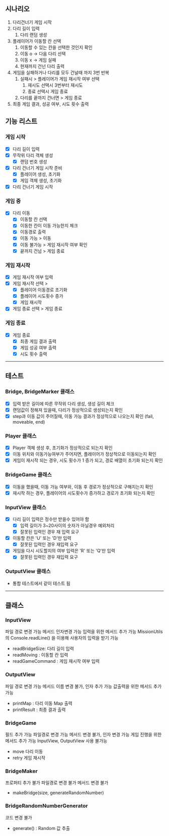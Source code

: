 ## 시나리오

1. 다리건너기 게임 시작
2. 다리 길이 입력
   1. 다리 랜덤 생성
3. 플레이어가 이동할 칸 선택
   1. 이동할 수 있는 칸을 선택한 것인지 확인
   2. 이동 o -> 다음 다리 선택
   3. 이동 x -> 게임 실패
   4. 현재까지 건넌 다리 출력
4. 게임을 실패하거나 다리를 모두 건널때 까지 3번 반복
   1. 실패시 > 플레이어가 게임 재시작 여부 선택
      1. 재시도 선택시 3번부터 재시도
      2. 종료 선택시 게임 종료
   2. 다리를 끝까지 건너면 > 게임 종료
5. 최종 게임 결과, 성공 여부, 시도 횟수 출력

## 기능 리스트

### 게임 시작

- [x] 다리 길이 입력
- [x] 무작위 다리 객체 생성
  - [x] 랜덤 번호 생성
- [x] 다리 건너기 게임 시작 준비
  - [x] 플레이어 생성, 초기화
  - [x] 게임 객체 생성, 초기화
- [x] 다리 건너기 게임 시작

### 게임 중

- [x] 다리 이동
  - [x] 이동할 칸 선택
  - [x] 이동한 칸이 이동 가능한지 체크
  - [x] 이동경로 출력
  - [x] 이동 가능 > 이동
  - [x] 이동 불가능 > 게임 재시작 여부 확인
  - [x] 끝까지 건넘 > 게임 종료

### 게임 재시작

- [x] 게임 재시작 여부 입력
- [x] 게임 재시작 선택 >
  - [x] 플레이어 이동경로 초기화
  - [x] 플레이어 시도횟수 증가
  - [x] 게임 재시작
- [x] 게임 종료 선택 > 게임 종료

### 게임 종료

- [x] 게임 종료
  - [x] 최종 게임 결과 출력
  - [x] 게임 성공 여부 출력
  - [x] 시도 횟수 출력

---

## 테스트

### Bridge, BridgeMarker 클래스

- [x] 입력 받은 길이에 따른 무작위 다리 생성, 생성 길이 체크
- [x] 랜덤값이 정해져 있을때, 다리가 정상적으로 생성되는지 확인
- [x] step과 이동 값이 주어질때, 이동 가능 결과가 정상적으로 나오는지 확인 (fail, moveable, end)

### Player 클래스

- [x] Player 객체 생성 후, 초기화가 정상적으로 되는지 확인
- [x] 이동 위치와 이동가능여부가 주어지면, 플레이어가 정상적으로 이동되는지 확인
- [x] 게임이 재시작 되는 경우, 시도 횟수가 1 증가 되고, 경로 배열이 초기화 되는지 확인

### BridgeGame 클래스

- [x] 이동을 했을때, 이동 가능 여부와, 이동 후 경로가 정상적으로 구해지는지 확인
- [x] 재시작 하는 경우, 플레이어의 시도횟수가 증가하고 경로가 초기화 되는지 확인

### InputView 클래스

- [x] 다리 길이 입력은 정수만 받을수 있어야 함
  - [x] 입력 길이가 3~20사이의 숫자가 아닐경우 예외처리
  - [x] 잘못된 입력인 경우 재 입력 요구
- [x] 이동할 칸은 'U' 또는 'D'만 입력
  - [x] 잘못된 입력인 경우 재입력 요구
- [x] 게임을 다시 시도할지의 여부 입력은 'R' 또는 'Q'만 입력
  - [x] 잘못된 입력인 경우 재입력 요구

### OutputView 클래스

- 통합 테스트에서 같이 테스트 됨

---

## 클래스

### InputView

파일 경로 변경 가능
메서드 인자변경 가능
입력을 위한 메서드 추가 가능
MissionUtils의 Console.readLine() 을 이용해 사용자의 입력을 받기 가능

- readBridgeSize: 다리 길이 입력
- readMoving : 이동할 칸 입력
- readGameCommand : 게임 재시작 여부 입력

### OutputView

파일 경로 변경 가능
메서드 이름 변경 불가, 인자 추가 가능
값출력을 위한 메서드 추가 가능

- printMap : 다리 이동 Map 출력
- printResult : 최종 결과 출력

### BridgeGame

필드 추가 가능
파일경로 변경 가능
메서드 변경 불가, 인자 변경 가능
게임 진행을 위한 메서드 추가 가능
InputView, OutputView 사용 불가능

- move 다리 이동
- retry 게임 재시작

### BridgeMaker

프로퍼티 추가 불가
파일경로 변경 불가
메서드 변경 불가

- makeBridge(size, generateRandomNumber)

### BridgeRandomNumberGenerator

코드 변경 불가

- generate() : Random 값 추출
